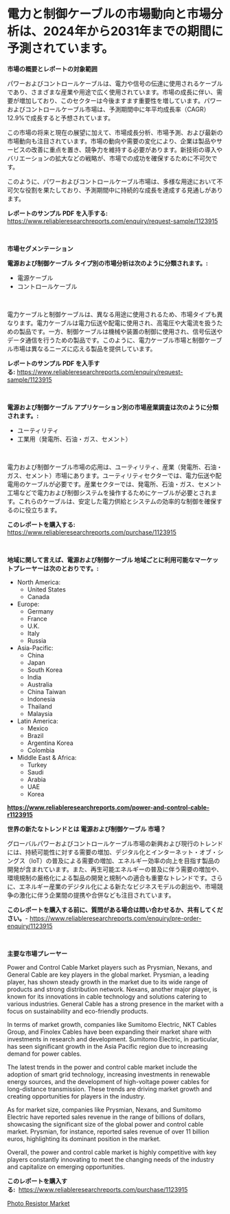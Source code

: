<p><h1>電力と制御ケーブルの市場動向と市場分析は、2024年から2031年までの期間に予測されています。</h1></p><p><strong>市場の概要とレポートの対象範囲</strong></p>
<p><p>パワーおよびコントロールケーブルは、電力や信号の伝達に使用されるケーブルであり、さまざまな産業や用途で広く使用されています。市場の成長に伴い、需要が増加しており、このセクターは今後ますます重要性を増しています。パワーおよびコントロールケーブル市場は、予測期間中に年平均成長率（CAGR）12.9%で成長すると予想されています。</p><p>この市場の将来と現在の展望に加えて、市場成長分析、市場予測、および最新の市場動向も注目されています。市場の動向や需要の変化により、企業は製品やサービスの改善に重点を置き、競争力を維持する必要があります。新技術の導入やバリエーションの拡大などの戦略が、市場での成功を確保するために不可欠です。</p><p>このように、パワーおよびコントロールケーブル市場は、多様な用途において不可欠な役割を果たしており、予測期間中に持続的な成長を達成する見通しがあります。</p></p>
<p><strong>レポートのサンプル PDF を入手する:</strong> <a href="https://www.reliableresearchreports.com/enquiry/request-sample/1123915">https://www.reliableresearchreports.com/enquiry/request-sample/1123915</a></p>
<p>&nbsp;</p>
<p><strong>市場セグメンテーション</strong></p>
<p><strong>電源および制御ケーブル タイプ別の市場分析は次のように分類されます。:</strong></p>
<p><ul><li>電源ケーブル</li><li>コントロールケーブル</li></ul></p>
<p>&nbsp;</p>
<p><p>電力ケーブルと制御ケーブルは、異なる用途に使用されるため、市場タイプも異なります。電力ケーブルは電力伝送や配電に使用され、高電圧や大電流を扱うための製品です。一方、制御ケーブルは機械や装置の制御に使用され、信号伝送やデータ通信を行うための製品です。このように、電力ケーブル市場と制御ケーブル市場は異なるニーズに応える製品を提供しています。</p></p>
<p><strong>レポートのサンプル PDF を入手する:</strong>&nbsp;<a href="https://www.reliableresearchreports.com/enquiry/request-sample/1123915">https://www.reliableresearchreports.com/enquiry/request-sample/1123915</a></p>
<p>&nbsp;</p>
<p><strong> 電源および制御ケーブル アプリケーション別の市場産業調査は次のように分類されます。:</strong></p>
<p><ul><li>ユーティリティ</li><li>工業用（発電所、石油・ガス、セメント）</li></ul></p>
<p>&nbsp;</p>
<p><p>電力および制御ケーブル市場の応用は、ユーティリティ、産業（発電所、石油・ガス、セメント）市場にあります。ユーティリティセクターでは、電力伝送や配電用のケーブルが必要です。産業セクターでは、発電所、石油・ガス、セメント工場などで電力および制御システムを操作するためにケーブルが必要とされます。これらのケーブルは、安定した電力供給とシステムの効率的な制御を確保するのに役立ちます。</p></p>
<p><strong>このレポートを購入する:</strong>&nbsp; <a href="https://www.reliableresearchreports.com/purchase/1123915">https://www.reliableresearchreports.com/purchase/1123915</a></p>
<p>&nbsp;</p>
<p><strong>地域に関して言えば、電源および制御ケーブル 地域ごとに利用可能なマーケットプレーヤーは次のとおりです。:</strong></p>
<p><ul>
    <li>
        North America:
        <ul>
            <li>United States</li>
            <li>Canada</li>
        </ul>
    </li>
    <li>
        Europe:
        <ul>
            <li>Germany</li>
            <li>France</li>
            <li>U.K.</li>
            <li>Italy</li>
            <li>Russia</li>
        </ul>
    </li>
    <li>
        Asia-Pacific:
        <ul>
            <li>China</li>
            <li>Japan</li>
            <li>South Korea</li>
            <li>India</li>
            <li>Australia</li>
            <li>China Taiwan</li>
            <li>Indonesia</li>
            <li>Thailand</li>
            <li>Malaysia</li>
        </ul>
    </li>
    <li>
        Latin America:
        <ul>
            <li>Mexico</li>
            <li>Brazil</li>
            <li>Argentina Korea</li>
            <li>Colombia</li>
        </ul>
    </li>
    <li>
        Middle East & Africa:
        <ul>
            <li>Turkey</li>
            <li>Saudi</li>
            <li>Arabia</li>
            <li>UAE</li>
            <li>Korea</li>
        </ul>
    </li>
    </ul></p>
<p><strong><a href="https://www.reliableresearchreports.com/power-and-control-cable-r1123915">https://www.reliableresearchreports.com/power-and-control-cable-r1123915</a></strong>&nbsp;</p>
<p><strong>世界の新たなトレンドとは 電源および制御ケーブル 市場？</strong></p>
<p><p>グローバルパワーおよびコントロールケーブル市場の新興および現行のトレンドには、持続可能性に対する需要の増加、デジタル化とインターネット・オブ・シングス（IoT）の普及による需要の増加、エネルギー効率の向上を目指す製品の開発が含まれています。また、再生可能エネルギーの普及に伴う需要の増加や、環境規制の厳格化による製品の開発と規制への適合も重要なトレンドです。さらに、エネルギー産業のデジタル化による新たなビジネスモデルの創出や、市場競争の激化に伴う企業間の提携や合併なども注目されています。</p></p>
<p><strong>このレポートを購入する前に、質問がある場合は問い合わせるか、共有してください。</strong>- <a href="https://www.reliableresearchreports.com/enquiry/pre-order-enquiry/1123915">https://www.reliableresearchreports.com/enquiry/pre-order-enquiry/1123915</a></p>
<p>&nbsp;</p>
<p><strong>主要な市場プレーヤー</strong></p>
<p><p>Power and Control Cable Market players such as Prysmian, Nexans, and General Cable are key players in the global market. Prysmian, a leading player, has shown steady growth in the market due to its wide range of products and strong distribution network. Nexans, another major player, is known for its innovations in cable technology and solutions catering to various industries. General Cable has a strong presence in the market with a focus on sustainability and eco-friendly products.</p><p>In terms of market growth, companies like Sumitomo Electric, NKT Cables Group, and Finolex Cables have been expanding their market share with investments in research and development. Sumitomo Electric, in particular, has seen significant growth in the Asia Pacific region due to increasing demand for power cables.</p><p>The latest trends in the power and control cable market include the adoption of smart grid technology, increasing investments in renewable energy sources, and the development of high-voltage power cables for long-distance transmission. These trends are driving market growth and creating opportunities for players in the industry.</p><p>As for market size, companies like Prysmian, Nexans, and Sumitomo Electric have reported sales revenue in the range of billions of dollars, showcasing the significant size of the global power and control cable market. Prysmian, for instance, reported sales revenue of over 11 billion euros, highlighting its dominant position in the market.</p><p>Overall, the power and control cable market is highly competitive with key players constantly innovating to meet the changing needs of the industry and capitalize on emerging opportunities.</p></p>
<p><strong>このレポートを購入する:</strong>&nbsp;&nbsp;<a href="https://www.reliableresearchreports.com/purchase/1123915">https://www.reliableresearchreports.com/purchase/1123915</a></p>
<p><p><a href="https://invited-way-688.notion.site/Decoding-Photo-Resistor-Market-Metrics-Market-Share-Trends-and-Growth-Patterns-6ac15ee95cac4eb695c0e5eecb079784">Photo Resistor Market</a></p></p>